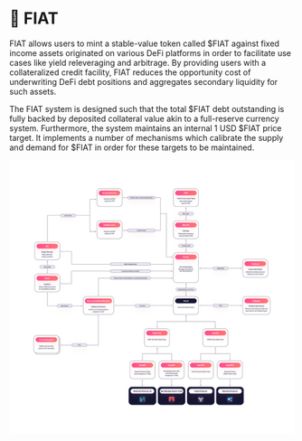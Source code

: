 # 🌅 FIAT

FIAT allows users to mint a stable-value token called $FIAT against fixed income assets originated on various DeFi platforms in order to facilitate use cases like yield releveraging and arbitrage. By providing users with a collateralized credit facility, FIAT reduces the opportunity cost of underwriting DeFi debt positions and aggregates secondary liquidity for such assets.&#x20;

The FIAT system is designed such that the total $FIAT debt outstanding is fully backed by deposited collateral value akin to a full-reserve currency system. Furthermore, the system maintains an internal 1 USD $FIAT price target. It implements a number of mechanisms which calibrate the supply and demand for $FIAT in order for these targets to be maintained.

![](<../../.gitbook/assets/Core Diagram.png>)
